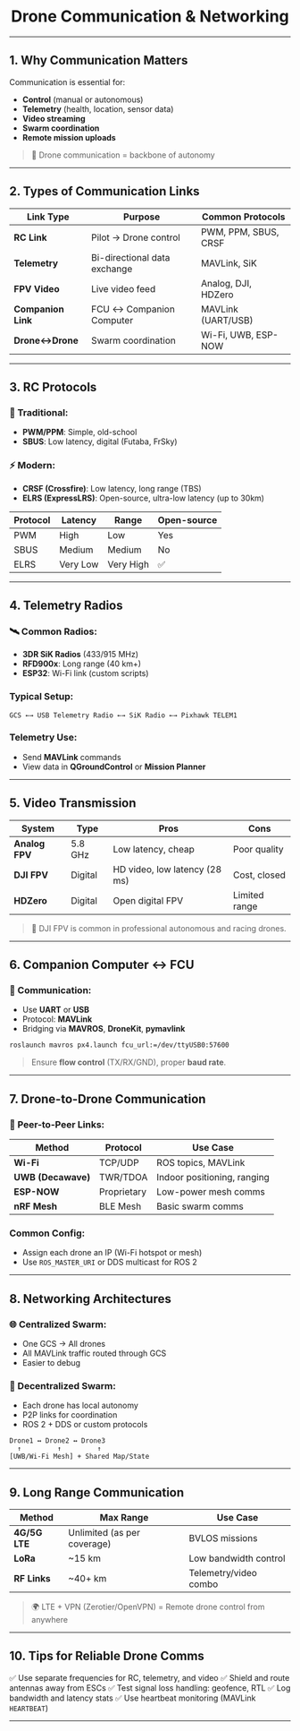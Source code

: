 <h1 align="center"><b>Drone Communication & Networking</b></h1>

---

## 1. Why Communication Matters

Communication is essential for:

* **Control** (manual or autonomous)
* **Telemetry** (health, location, sensor data)
* **Video streaming**
* **Swarm coordination**
* **Remote mission uploads**

> 📡 Drone communication = backbone of autonomy

---

## 2. Types of Communication Links

| Link Type          | Purpose                      | Common Protocols     |
| ------------------ | ---------------------------- | -------------------- |
| **RC Link**        | Pilot → Drone control        | PWM, PPM, SBUS, CRSF |
| **Telemetry**      | Bi-directional data exchange | MAVLink, SiK         |
| **FPV Video**      | Live video feed              | Analog, DJI, HDZero  |
| **Companion Link** | FCU ↔ Companion Computer     | MAVLink (UART/USB)   |
| **Drone↔Drone**    | Swarm coordination           | Wi-Fi, UWB, ESP-NOW  |

---

## 3. RC Protocols

### 🚀 Traditional:

* **PWM/PPM**: Simple, old-school
* **SBUS**: Low latency, digital (Futaba, FrSky)

### ⚡ Modern:

* **CRSF (Crossfire)**: Low latency, long range (TBS)
* **ELRS (ExpressLRS)**: Open-source, ultra-low latency (up to 30km)

| Protocol | Latency  | Range     | Open-source |
| -------- | -------- | --------- | ----------- |
| PWM      | High     | Low       | Yes         |
| SBUS     | Medium   | Medium    | No          |
| ELRS     | Very Low | Very High | ✅           |

---

## 4. Telemetry Radios

### 🛰️ Common Radios:

* **3DR SiK Radios** (433/915 MHz)
* **RFD900x**: Long range (40 km+)
* **ESP32**: Wi-Fi link (custom scripts)

### Typical Setup:

```text
GCS ←→ USB Telemetry Radio ←→ SiK Radio ←→ Pixhawk TELEM1
```

### Telemetry Use:

* Send **MAVLink** commands
* View data in **QGroundControl** or **Mission Planner**

---

## 5. Video Transmission

| System         | Type    | Pros                          | Cons          |
| -------------- | ------- | ----------------------------- | ------------- |
| **Analog FPV** | 5.8 GHz | Low latency, cheap            | Poor quality  |
| **DJI FPV**    | Digital | HD video, low latency (28 ms) | Cost, closed  |
| **HDZero**     | Digital | Open digital FPV              | Limited range |

> 🎥 DJI FPV is common in professional autonomous and racing drones.

---

## 6. Companion Computer ↔ FCU

### 📡 Communication:

* Use **UART** or **USB**
* Protocol: **MAVLink**
* Bridging via **MAVROS**, **DroneKit**, **pymavlink**

```bash
roslaunch mavros px4.launch fcu_url:=/dev/ttyUSB0:57600
```

> Ensure **flow control** (TX/RX/GND), proper **baud rate**.

---

## 7. Drone-to-Drone Communication

### 🤝 Peer-to-Peer Links:

| Method             | Protocol    | Use Case                    |
| ------------------ | ----------- | --------------------------- |
| **Wi-Fi**          | TCP/UDP     | ROS topics, MAVLink         |
| **UWB (Decawave)** | TWR/TDOA    | Indoor positioning, ranging |
| **ESP-NOW**        | Proprietary | Low-power mesh comms        |
| **nRF Mesh**       | BLE Mesh    | Basic swarm comms           |

### Common Config:

* Assign each drone an IP (Wi-Fi hotspot or mesh)
* Use `ROS_MASTER_URI` or DDS multicast for ROS 2

---

## 8. Networking Architectures

### 🌐 Centralized Swarm:

* One GCS → All drones
* All MAVLink traffic routed through GCS
* Easier to debug

### 🤖 Decentralized Swarm:

* Each drone has local autonomy
* P2P links for coordination
* ROS 2 + DDS or custom protocols

```text
Drone1 ↔ Drone2 ↔ Drone3
  ↑         ↑         ↑
[UWB/Wi-Fi Mesh] + Shared Map/State
```

---

## 9. Long Range Communication

| Method        | Max Range                   | Use Case              |
| ------------- | --------------------------- | --------------------- |
| **4G/5G LTE** | Unlimited (as per coverage) | BVLOS missions        |
| **LoRa**      | \~15 km                     | Low bandwidth control |
| **RF Links**  | \~40+ km                    | Telemetry/video combo |

> 🌍 LTE + VPN (Zerotier/OpenVPN) = Remote drone control from anywhere

---

## 10. Tips for Reliable Drone Comms

✅ Use separate frequencies for RC, telemetry, and video
✅ Shield and route antennas away from ESCs
✅ Test signal loss handling: geofence, RTL
✅ Log bandwidth and latency stats
✅ Use heartbeat monitoring (MAVLink `HEARTBEAT`)

---
